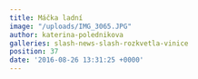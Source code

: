 ```yaml
---
title: Máčka ladní
image: "/uploads/IMG_3065.JPG"
author: katerina-polednikova
galleries: slash-news-slash-rozkvetla-vinice
position: 37
date: '2016-08-26 13:31:25 +0000'
---
```

